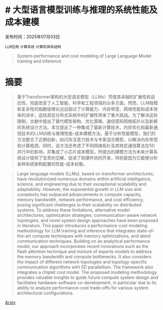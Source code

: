 # # 大型语言模型训练与推理的系统性能及成本建模

发布时间：2025年07月03日

`LLM应用` `计算系统` `计算机体系结构`

> System-performance and cost modeling of Large Language Model training and inference

# 摘要

> 基于Transformer架构的大型语言模型（LLMs）凭借其卓越的扩展性和适应性，彻底改变了人工智能、科学和工程领域的众多方面。然而，LLM规模和复杂性的指数级增长远远超过了计算能力、内存带宽、网络性能和成本效率的进步，这给其在分布式系统中的扩展性带来了重大挑战。为了解决这些限制，文献中提出了替代模型架构、优化策略、通信感知网络拓扑以及新颖的系统设计方法。本文提出了一种集成了最新计算技术、内存优化和最新通信技术的LLM训练与推理性能-成本建模方法。基于分析性能模型，我们的方法整合了近期创新，如闪存注意力技术与专家混合模型，以解决内存带宽和计算瓶颈。同时，该方法还考虑了不同网络拓扑及其特定通信算法在5D并行中的影响，并集成了小芯片成本模型。所提出的建模方法为未来计算系统设计提供了宝贵的见解，促进了软硬件协同开发，特别是因为它能够分析各种系统架构配置的性能-成本权衡。

> Large language models (LLMs), based on transformer architectures, have revolutionized numerous domains within artificial intelligence, science, and engineering due to their exceptional scalability and adaptability. However, the exponential growth in LLM size and complexity has outpaced advancements in compute capacity, memory bandwidth, network performance, and cost efficiency, posing significant challenges to their scalability on distributed systems. To address these limitations, alternative model architectures, optimization strategies, communication-aware network topologies, and novel system design approaches have been proposed in literature. This paper introduces a performance-cost modeling methodology for LLM training and inference that integrates state-of-the-art compute techniques with memory optimizations, and latest communication techniques. Building on an analytical performance model, our approach incorporates recent innovations such as the flash attention technique and mixture of experts models to address the memory bandwidth and compute bottlenecks. It also considers the impact of different network topologies and topology-specific communication algorithms with 5D parallellism. The framework also integrates a chiplet cost model. The proposed modeling methodology provides valuable insights to guide future compute system design and facilitates hardware-software co-development, in particular due to its ability to analyze performance-cost trade-offs for various system architectural configurations.

[Arxiv](https://arxiv.org/abs/2507.02456)